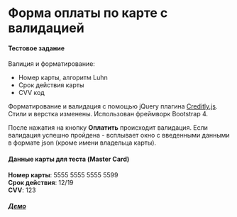 # Форма оплаты по карте с валидацией
#### Тестовое задание

Валиция и форматирование:

  - Номер карты, алгоритм Luhn
  - Срок действия карты
  - CVV код

Форматирование и валидация с помощью jQuery плагина [Creditly.js](https://github.com/wangjohn/creditly). Стили и верстка изменены. Использован фреймворк Bootstrap 4.

После нажатия на кнопку **Оплатить** происходит валидация. Если валидация успешно пройдена - всплывает окно с введенными данными  в формате json (кроме имени владельца карты). 

#### Данные карты для теста (Master Card)
**Номер карты**: 5555 5555 5555 5599  
**Срок действия**: 12/19  
**CVV**: 123  

##### [Демо](https://antekozlov.github.io/card-form/)


